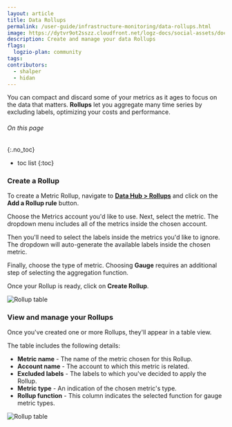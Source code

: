 ```yaml
---
layout: article
title: Data Rollups
permalink: /user-guide/infrastructure-monitoring/data-rollups.html
image: https://dytvr9ot2sszz.cloudfront.net/logz-docs/social-assets/docs-social.jpg
description: Create and manage your data Rollups
flags:
  logzio-plan: community
tags:
contributors:
  - shalper
  - hidan
---
```


You can compact and discard some of your metrics as it ages to focus on the data that matters. **Rollups** let you aggregate many time series by excluding labels, optimizing your costs and performance.

###### On this page
{:.no_toc}

* toc list
{:toc}

### Create a Rollup

To create a Metric Rollup, navigate to **[Data Hub > Rollups](https://app.logz.io/#/dashboard/tools/metrics-rollups)** and click on the **Add a Rollup rule** button.

Choose the Metrics account you'd like to use. Next, select the metric. The dropdown menu includes all of the metrics inside the chosen account.

Then you'll need to select the labels inside the metrics you'd like to ignore. The dropdown will auto-generate the available labels inside the chosen metric.

Finally, choose the type of metric. Choosing **Gauge** requires an additional step of selecting the aggregation function.

Once your Rollup is ready, click on **Create Rollup**.

![Rollup table](https://dytvr9ot2sszz.cloudfront.net/logz-docs/Infrastructure-monitoring/rollups/rollup-dialog.png)

### View and manage your Rollups

Once you've created one or more Rollups, they'll appear in a table view.

The table includes the following details:

* **Metric name** - The name of the metric chosen for this Rollup.
* **Account name** - The account to which this metric is related.
* **Excluded labels** - The labels to which you've decided to apply the Rollup.
* **Metric type** - An indication of the chosen metric's type.
* **Rollup function** - This column indicates the selected function for gauge metric types.


![Rollup table](https://dytvr9ot2sszz.cloudfront.net/logz-docs/Infrastructure-monitoring/rollups/rollup-table.png)